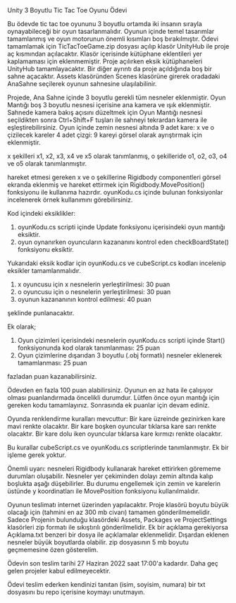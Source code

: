 Unity 3 Boyutlu Tic Tac Toe Oyunu Ödevi

 Bu ödevde tic tac toe oyununu 3 boyutlu ortamda iki insanın
 sırayla oynayabileceği bir oyun tasarlanmalıdır. Oyunun içinde 
 temel tasarımlar tamamlanmış ve oyun motorunun önemli kısımları 
 boş bırakılmıştır.
 Ödevi tamamlamak için TicTacToeGame.zip dosyası açılıp klasör UnityHub
 ile proje aç kısmından açılacaktır. Klasör içerisinde kütüphane eklentileri
 yer kaplamaması için eklenmemiştir. Proje açılırken eksik kütüphaneleri 
 UnityHub tamamlayacaktır. Bir diğer ayrıntı da proje açıldığında boş bir sahne
 açacaktır. Assets klasöründen Scenes klasörüne girerek oradadaki AnaSahne seçilerek
 oyunun sahnesine ulaşılabilinir.
 
 Projede, Ana Sahne içinde 3 boyutlu gerekli tüm nesneler eklenmiştir.
 Oyun Mantığı boş 3 boyutlu nesnesi içerisine ana kamera ve ışık eklenmiştir. 
 Sahnede kamera bakış açısını düzeltmek için Oyun Mantığı nesnesi seçildikten 
 sonra Ctrl+Shift+F tuşları ile sahneyi tekrardan kamera ile eşleştirebilirsiniz.
 Oyun içinde zemin nesnesi altında 
	9 adet kare: x ve o çizilecek kareler
	4 adet çizgi: 9 kareyi görsel olarak ayrıştırmak için
 eklenmiştir.
 
 x şekilleri x1, x2, x3, x4 ve x5 olarak tanımlanmış,
 o şekilleride o1, o2, o3, o4 ve o5 olarak tanımlanmıştır.
 
 hareket etmesi gereken x ve o şekillerine Rigidbody componentleri görsel ekranda eklenmiş ve 
 hareket ettirmek için Rigidbody.MovePosition() fonksiyonu ile kullanıma hazırdır.
 oyunKodu.cs içinde bulunan fonksiyonlar incelenerek örnek kullanımını görebilirsiniz.
 
 Kod içindeki eksiklikler:
 1. oyunKodu.cs scripti içinde Update fonksiyonu içerisindeki oyun mantığı eksiktir.
 2. oyun oynanırken oyuncuların kazananını kontrol eden checkBoardState() fonksiyonu eksiktir.
 
 Yukarıdaki eksik kodlar için oyunKodu.cs ve cubeScript.cs kodları incelenip eksikler tamamlanmalıdır.
 1. x oyuncusu için x nesnelerin yerleştirilmesi: 30 puan
 2. o oyuncusu için o nesnelerin yerleştirilmesi: 30 puan
 3. oyunun kazananının kontrol edilmesi: 40 puan
 
 şeklinde punlanacaktır.
 
 Ek olarak;
 
 1. Oyun çizimleri içerisindeki nesnelerin oyunKodu.cs scripti içinde 
	Start() fonksiyonunda kod olarak tanımlanması: 25 puan
 2. Oyun çizimlerine dışarıdan 3 boyutlu (.obj formatlı) nesneler 
	eklenerek tamamlanması: 25 puan
	
 fazladan puan kazanabilirsiniz. 
 
 Ödevden en fazla 100 puan alabilirsiniz. Oyunun en az hata ile çalışıyor olması 
 puanlandırmada öncelikli durumdur. Lütfen önce oyun mantığı için gereken kodu tamamlayınız.
 Sonrasında ek puanlar için devam ediniz.
 
 Oyunda renklendirme kuralları mevcuttur:
 Bir kare üzreinde gezinirken kare mavi renkte olacaktır.
 Bir kare boşken oyuncular tıklarsa kare sarı renkte olacaktır.
 Bir kare dolu iken oyuncular tıklarsa kare kırmızı renkte olacaktır.
 
 Bu kurallar cubeScript.cs ve oyunKodu.cs scriptlerinde tanımlanmıştır. Ek bir işleme gerek yoktur.
 
 Önemli uyarı: nesneleri Rigidbody kullanarak hareket ettirirken görememe durumları oluşabilir. 
 Nesneler yer çekiminden dolayı zemin altında kalıp boşlukta aşağı düşebilirler. Bu durumu engellemek 
 için zemin ve karelerin üstünde y koordinatları ile MovePosition fonksiyonu kullanılmalıdır.

 Oyunun teslimatı internet üzerinden yapılacaktır. Proje klasörü boyutu büyük olacağı için 
 (tahmini en az 300 mb civarı) tamamen gönderilmemelidir. Sadece Projenin bulunduğu klasördeki
 Assets, Packages ve ProjectSettings klasörleri zip formatı ile sıkıştırılı gönderilmelidir. 
 Ek bir açıklama gerekiyorsa Açıklama.txt benzeri bir dosya ile açıklamalar eklenmelidir.
 Dışardan eklenen nesneler büyük boyutlarda olabilir. zip dosyasının 5 mb boyutu geçmemesine 
 özen gösterelim.
 
 Ödevin son teslim tarihi 27 Haziran 2022 saat 17:00'a kadardır. 
 Daha geç gelen projeler kabul edilmeyecektir.
 
 Ödevi teslim ederken kendinizi tanıtan (isim, soyisim, numara) bir txt dosyasını bu repo içerisine koymayı unutmayın. 
 
